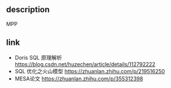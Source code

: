 ## description

MPP



## link

- Doris SQL 原理解析 https://blog.csdn.net/huzechen/article/details/112792222
- SQL 优化之火山模型 https://zhuanlan.zhihu.com/p/219516250
- MESA论文 https://zhuanlan.zhihu.com/p/355312398

